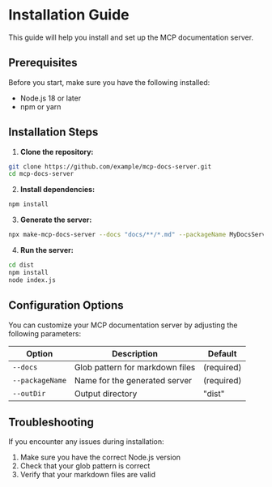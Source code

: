 # Installation Guide

This guide will help you install and set up the MCP documentation server.

## Prerequisites

Before you start, make sure you have the following installed:

- Node.js 18 or later
- npm or yarn

## Installation Steps

1. **Clone the repository:**

```bash
git clone https://github.com/example/mcp-docs-server.git
cd mcp-docs-server
```

2. **Install dependencies:**

```bash
npm install
```

3. **Generate the server:**

```bash
npx make-mcp-docs-server --docs "docs/**/*.md" --packageName MyDocsServer
```

4. **Run the server:**

```bash
cd dist
npm install
node index.js
```

## Configuration Options

You can customize your MCP documentation server by adjusting the following parameters:

| Option          | Description                     | Default    |
| --------------- | ------------------------------- | ---------- |
| `--docs`        | Glob pattern for markdown files | (required) |
| `--packageName` | Name for the generated server   | (required) |
| `--outDir`      | Output directory                | "dist"     |

## Troubleshooting

If you encounter any issues during installation:

1. Make sure you have the correct Node.js version
2. Check that your glob pattern is correct
3. Verify that your markdown files are valid
